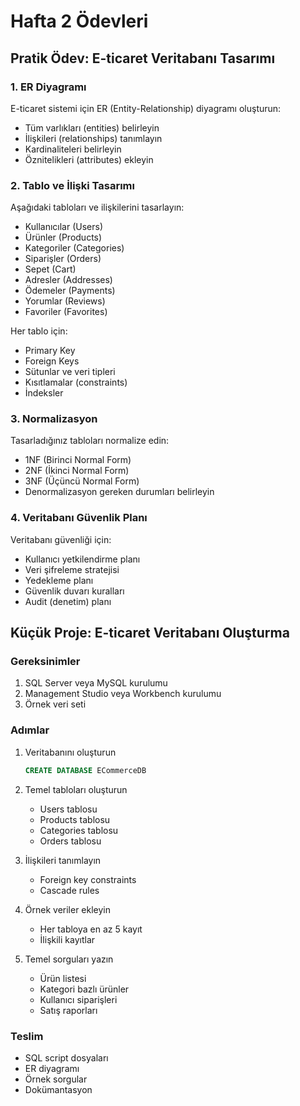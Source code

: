 # Hafta 2 Ödevleri

## Pratik Ödev: E-ticaret Veritabanı Tasarımı

### 1. ER Diyagramı
E-ticaret sistemi için ER (Entity-Relationship) diyagramı oluşturun:
- Tüm varlıkları (entities) belirleyin
- İlişkileri (relationships) tanımlayın
- Kardinaliteleri belirleyin
- Öznitelikleri (attributes) ekleyin

### 2. Tablo ve İlişki Tasarımı
Aşağıdaki tabloları ve ilişkilerini tasarlayın:
- Kullanıcılar (Users)
- Ürünler (Products)
- Kategoriler (Categories)
- Siparişler (Orders)
- Sepet (Cart)
- Adresler (Addresses)
- Ödemeler (Payments)
- Yorumlar (Reviews)
- Favoriler (Favorites)

Her tablo için:
- Primary Key
- Foreign Keys
- Sütunlar ve veri tipleri
- Kısıtlamalar (constraints)
- İndeksler

### 3. Normalizasyon
Tasarladığınız tabloları normalize edin:
- 1NF (Birinci Normal Form)
- 2NF (İkinci Normal Form)
- 3NF (Üçüncü Normal Form)
- Denormalizasyon gereken durumları belirleyin

### 4. Veritabanı Güvenlik Planı
Veritabanı güvenliği için:
- Kullanıcı yetkilendirme planı
- Veri şifreleme stratejisi
- Yedekleme planı
- Güvenlik duvarı kuralları
- Audit (denetim) planı

## Küçük Proje: E-ticaret Veritabanı Oluşturma

### Gereksinimler
1. SQL Server veya MySQL kurulumu
2. Management Studio veya Workbench kurulumu
3. Örnek veri seti

### Adımlar
1. Veritabanını oluşturun
   ```sql
   CREATE DATABASE ECommerceDB
   ```

2. Temel tabloları oluşturun
   - Users tablosu
   - Products tablosu
   - Categories tablosu
   - Orders tablosu

3. İlişkileri tanımlayın
   - Foreign key constraints
   - Cascade rules

4. Örnek veriler ekleyin
   - Her tabloya en az 5 kayıt
   - İlişkili kayıtlar

5. Temel sorguları yazın
   - Ürün listesi
   - Kategori bazlı ürünler
   - Kullanıcı siparişleri
   - Satış raporları

### Teslim
- SQL script dosyaları
- ER diyagramı
- Örnek sorgular
- Dokümantasyon 
